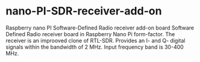 # nano-PI-SDR-receiver-add-on
Raspberry nano PI Software-Defined Radio receiver add-on board
Software Defined Radio receiver board in Raspberry Nano Pi form-factor. 
The receiver is an improoved clone of RTL-SDR.
Provides an I- and Q- digital signals within the bandwidth of 2 MHz. Input frequency band is 30-400 MHz.
